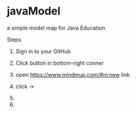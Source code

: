 # javaModel
a simple model map for Java Education

Steps

1) Sign in to your GitHub

2) Click <Fork> button in bottom-right conner

3) open https://www.mindmup.com/#m:new link

4) click <Extensions> -> <Github>

5) 

6)
